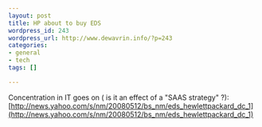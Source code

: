 ```yaml
--- 
layout: post
title: HP about to buy EDS
wordpress_id: 243
wordpress_url: http://www.dewavrin.info/?p=243
categories: 
- general
- tech
tags: []

---
```

Concentration in IT goes on ( is it an effect of a "SAAS strategy" ?):[http://news.yahoo.com/s/nm/20080512/bs_nm/eds_hewlettpackard_dc_1](http://news.yahoo.com/s/nm/20080512/bs_nm/eds_hewlettpackard_dc_1)
